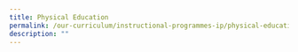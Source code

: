 ```yaml
---
title: Physical Education
permalink: /our-curriculum/instructional-programmes-ip/physical-education/
description: ""
---
```

